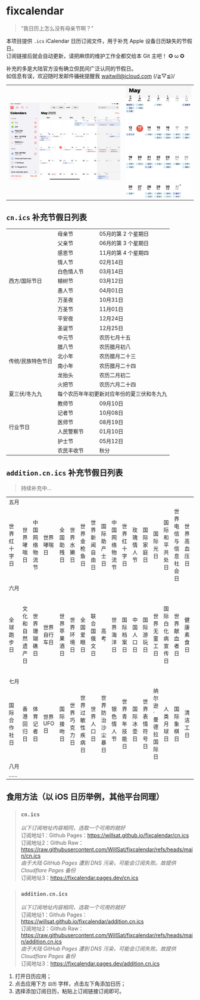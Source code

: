 # fixcalendar

> “我日历上怎么没有母亲节啊？”

本项目提供 `.ics` iCalendar 日历订阅文件，用于补充 Apple 设备日历缺失的节假日。  
订阅链接后就会自动更新，请把麻烦的维护工作全都交给本 Git 主吧！ ✪ ω ✪

补充的多是大陆官方没有确立但民间广泛认同的节假日。  
如信息有误，欢迎随时发邮件~~骚扰~~提醒我 waitwill@icloud.com (/≧▽≦)/  

<table>
  <tr>
    <td><img src="img/IMG1.png" /></td><td><img src="img/IMG2.jpg" /></td>
  </tr>
</table>

## `cn.ics` 补充节假日列表

<table>
<tr><td rowspan="11">西方/国际节日</td><td>母亲节</td><td>05月的第 2 个星期日</td></tr>
<tr><td>父亲节</td><td>06月的第 3 个星期日</td></tr>
<tr><td>感恩节</td><td>11月的第 4 个星期四</td></tr>
<tr><td>情人节</td><td>02月14日</td></tr>
<tr><td>白色情人节</td><td>03月14日</td></tr>
<tr><td>植树节</td><td>03月12日</td></tr>
<tr><td>愚人节</td><td>04月01日</td></tr>
<tr><td>万圣夜</td><td>10月31日</td></tr>
<tr><td>万圣节</td><td>11月01日</td></tr>
<tr><td>平安夜</td><td>12月24日</td></tr>
<tr><td>圣诞节</td><td>12月25日</td></tr>

<tr><td rowspan="6">传统/民族特色节日</td><td>中元节</td><td>农历七月十五</td></tr>
<tr><td>腊八节</td><td>农历腊月初八</td></tr>
<tr><td>北小年</td><td>农历腊月二十三</td></tr>
<tr><td>南小年</td><td>农历腊月二十四</td></tr>
<tr><td>龙抬头</td><td>农历二月初二</td></tr>
<tr><td>火把节</td><td>农历六月二十四</td></tr>

<tr><td>夏三伏/冬九九</td><td colspan="2">每个农历年年初更新对应年份的夏三伏和冬九九</td></tr>

<tr><td rowspan="6">行业节日</td><td>教师节</td><td>09月10日</td></tr>
<tr><td>记者节</td><td>10月08日</td></tr>
<tr><td>医师节</td><td>08月19日</td></tr>
<tr><td>人民警察节</td><td>01月10日</td></tr>
<tr><td>护士节</td><td>05月12日</td></tr>
<tr><td>农民丰收节</td><td>秋分</td></tr>
</table>

## `addition.cn.ics` 补充节假日列表

> 持续补充中...

<table>
<tr><td colspan="99">五月</td></tr>
<tr>
<td>世界红十字日</td>
<td>世界哮喘日</td>
<td>中国网络物流节</td>
<td>世界哮喘日</td>
<td>全国助残日</td>
<td>世界水獭日</td>
<td>世界金枪鱼日</td>
<td>世界新闻自由日</td>
<td>国际助产士日</td>
<td>中国网络物流节</td>
<td>世界红十字日</td>
<td>玫瑰情人节</td>
<td>国际家庭日</td>
<td>国际光日</td>
<td>国际和平共处日</td>
<td>世界电信与信息社会日</td>
<td>世界高血压日</td>
<td>国际博物馆日</td>
<td>中国旅游日</td>
<td>世界家庭医生日</td>
<td>学生营养日</td>
<td>国际茶日</td>
<td>生物多样性日</td>
<td>世界龟鳖日</td>
<td>根除产科瘘国际日</td>
<td>国际捻角山羊日</td>
<td>世界足球日</td>
<td>国际失踪儿童日</td>
<td>世界向人体条件挑战日</td>
<td>全国爱发日</td>
<td>世界肠道健康日</td>
<td>国际维和人员日</td>
<td>五卅运动纪念日</td>
<td>世界海狮日</td>
<td>世界无烟日</td>
</tr>

<tr><td colspan="99">六月</td></tr>
<tr>
<td>全球跑步日</td>
<td>文化和自然遗产日</td>
<td>世界珊瑚礁日</td>
<td>世界自行车日</td>
<td>世界苹果酒日</td>
<td>世界环境日</td>
<td>全国爱眼日</td>
<td>联合国俄文日</td>
<td>高考</td>
<td>世界海洋日</td>
<td>国际档案日</td>
<td>中国人口日</td>
<td>国际游玩日</td>
<td>世界无童工日</td>
<td>国际白化病宣传日</td>
<td>世界献血者日</td>
<td>健康素食日</td>
<td>国际家庭汇款日</td>
<td>世界防治沙漠化和干旱日</td>
<td>国际野餐日</td>
<td>国际寿司日</td>
<td>世界难民日</td>
<td>世界渐冻人日</td>
<td>中国儿童慈善活动日</td>
<td>世界骆驼日</td>
<td>国际奥林匹克日</td>
<td>联合国公务员日</td>
<td>女外交官国际日</td>
<td>全国土地日</td>
<td>世界海员日</td>
<td>国际禁毒日</td>
<td>联合国宪章日</td>
<td>中小微企业日</td>
<td>国际热带日</td>
<td>国际小行星日</td>
</tr>

<tr><td colspan="99">七月</td></tr>
<tr>
<td>国际合作社日</td>
<td>香港回归日</td>
<td>体育记者日</td>
<td>世界 UFO 日</td>
<td>国际接吻日</td>
<td>世界巧克力日</td>
<td>世界过敏性疾病日</td>
<td>世界人口日</td>
<td>世界防治沙尘暴日</td>
<td>银色情人节</td>
<td>世界青年技能日</td>
<td>国际冰壶日</td>
<td>世界表情符号日</td>
<td>纳尔逊·曼德拉国际日</td>
<td>人类月球日</td>
<td>国际象棋日</td>
<td>清洁工日</td>
<td>世界预防溺水日</td>
<td>粤语日</td>
<td>世界语创立日</td>
<td>世界肝炎日</td>
<td>世界爱虎日</td>
<td>国际友谊日</td>
</tr>

<tr><td colspan="99">八月</td></tr>
<tr>
<td>......</td>
</tr>
</table>

## 食用方法（以 iOS 日历举例，其他平台同理）

> ### `cn.ics`
> *以下订阅地址内容相同，选取一个可用的就好*  
> 订阅地址1：Github Pages：https://willsat.github.io/fixcalendar/cn.ics  
> 订阅地址2：Github Raw：https://raw.githubusercontent.com/WillSat/fixcalendar/refs/heads/main/cn.ics  
> *由于大陆 GitHub Pages 遭到 DNS 污染，可能会订阅失败。故提供 Cloudflare Pages 备份*  
> 订阅地址3：https://fixcalendar.pages.dev/cn.ics

> ### `addition.cn.ics`
> *以下订阅地址内容相同，选取一个可用的就好*  
> 订阅地址1：Github Pages：https://willsat.github.io/fixcalendar/addition.cn.ics  
> 订阅地址2：Github Raw：https://raw.githubusercontent.com/WillSat/fixcalendar/refs/heads/main/addition.cn.ics  
> *由于大陆 GitHub Pages 遭到 DNS 污染，可能会订阅失败。故提供 Cloudflare Pages 备份*  
> 订阅地址3：https://fixcalendar.pages.dev/addition.cn.ics  

1. 打开日历应用；
2. 点击应用下方 `日历` 字样，点击左下角添加日历；
3. 选择添加订阅日历，粘贴上订阅链接订阅即可。
